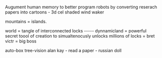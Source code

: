 

Augument human memory to better program robots by converting reserach papers into cartoons - 3d cel shaded wind waker






mountains = islands.




world = tangle of interconnected locks ----- dynnamicland = powerful secret toool of creation to simualtenocusly unlocks millions of locks = bret victr = big boss




auto-box tree-vision alan kay - read a paper - russian doll  